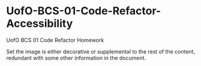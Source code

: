 # UofO-BCS-01-Code-Refactor-Accessibility
UofO BCS 01 Code Refactor Homework


Set the image is either decorative or supplemental to the rest of the content, redundant with some other information in the document.
